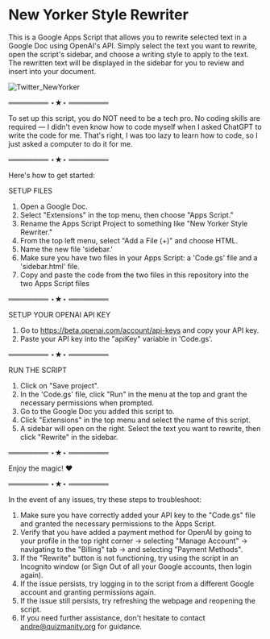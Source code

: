# New Yorker Style Rewriter
This is a Google Apps Script that allows you to rewrite selected text in a Google Doc using OpenAI's API. Simply select the text you want to rewrite, open the script's sidebar, and choose a writing style to apply to the text. The rewritten text will be displayed in the sidebar for you to review and insert into your document.

![Twitter_NewYorker](https://user-images.githubusercontent.com/36070121/208753506-93e2b366-7471-4b0c-bded-6c453be7fd44.png)

════════ ⋆★⋆ ════════

To set up this script, you do NOT need to be a tech pro. No coding skills are required — I didn't even know how to code myself when I asked ChatGPT to write the code for me. That's right, I was too lazy to learn how to code, so I just asked a computer to do it for me.

════════ ⋆★⋆ ════════

Here's how to get started:

SETUP FILES  
1. Open a Google Doc. 
2. Select "Extensions" in the top menu, then choose "Apps Script."
3. Rename the Apps Script Project to something like "New Yorker Style Rewriter."
4. From the top left menu, select "Add a File (+)" and choose HTML.
5. Name the new file 'sidebar.'
6. Make sure you have two files in your Apps Script: a 'Code.gs' file and a 'sidebar.html' file.
7. Copy and paste the code from the two files in this repository into the two Apps Script files

════════ ⋆★⋆ ════════

SETUP YOUR OPENAI API KEY  
1. Go to https://beta.openai.com/account/api-keys and copy your API key.  
2. Paste your API key into the "apiKey" variable in 'Code.gs'. 

════════ ⋆★⋆ ════════

RUN THE SCRIPT  
1. Click on "Save project". 
2. In the 'Code.gs' file, click "Run" in the menu at the top and grant the necessary permissions when prompted.  
3. Go to the Google Doc you added this script to.  
4. Click "Extensions" in the top menu and select the name of this script.  
5. A sidebar will open on the right. Select the text you want to rewrite, then click "Rewrite" in the sidebar.  

════════ ⋆★⋆ ════════

Enjoy the magic! ❤️

════════ ⋆★⋆ ════════

In the event of any issues, try these steps to troubleshoot:
1. Make sure you have correctly added your API key to the "Code.gs" file and granted the necessary permissions to the Apps Script.
2. Verify that you have added a payment method for OpenAI by going to your profile in the top right corner -> selecting "Manage Account" -> navigating to the "Billing" tab -> and selecting "Payment Methods".
3. If the "Rewrite" button is not functioning, try using the script in an Incognito window (or Sign Out of all your Google accounts, then login again).
4. If the issue persists, try logging in to the script from a different Google account and granting permissions again.
5. If the issue still persists, try refreshing the webpage and reopening the script.
6. If you need further assistance, don't hesitate to contact andre@quizmanity.org for guidance.
